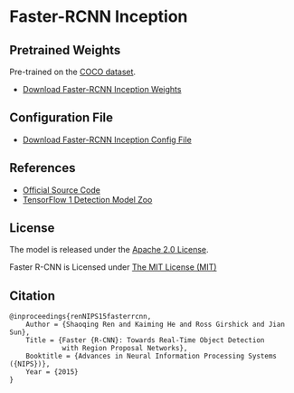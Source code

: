 # Faster-RCNN Inception

## Pretrained Weights

Pre-trained on the [COCO dataset](https://cocodataset.org).

- [Download Faster-RCNN Inception Weights](http://download.tensorflow.org/models/object_detection/faster_rcnn_inception_v2_coco_2018_01_28.tar.gz)

## Configuration File

- [Download Faster-RCNN Inception Config File](https://github.com/opencv/opencv_extra/raw/4.x/testdata/dnn/faster_rcnn_inception_v2_coco_2018_01_28.pbtxt)

## References

- [Official Source Code](https://github.com/ShaoqingRen/faster_rcnn/tree/master)
- [TensorFlow 1 Detection Model Zoo](https://github.com/tensorflow/models/blob/master/research/object_detection/g3doc/tf1_detection_zoo.md)

## License

The model is released under the [Apache 2.0 License](https://github.com/tensorflow/models/blob/master/LICENSE).

Faster R-CNN is Licensed under [The MIT License (MIT)](https://github.com/ShaoqingRen/faster_rcnn/blob/master/LICENSE)

## Citation
```text
@inproceedings{renNIPS15fasterrcnn,
    Author = {Shaoqing Ren and Kaiming He and Ross Girshick and Jian Sun},
    Title = {Faster {R-CNN}: Towards Real-Time Object Detection
             with Region Proposal Networks},
    Booktitle = {Advances in Neural Information Processing Systems ({NIPS})},
    Year = {2015}
}
```